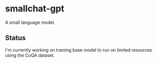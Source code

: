 # smallchat-gpt
A small language model.

## Status
I'm currently working on training base model to run on limited resources using the CoQA dataset.
